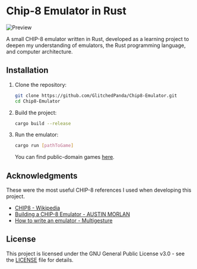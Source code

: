 # Chip-8 Emulator in Rust

![Preview](https://imgur.com/vGiC32H)

A small CHIP-8 emulator written in Rust, developed as a learning project to deepen my understanding of emulators, the Rust programming language, and computer architecture.

## Installation

1. Clone the repository:
   ```bash
   git clone https://github.com/GlitchedPanda/Chip8-Emulator.git
   cd Chip8-Emulator
   ```
2. Build the project:
    ```bash
    cargo build --release
    ```
3. Run the emulator:
    ```bash
    cargo run [pathToGame]
    ```
    You can find public-domain games [here](https://www.zophar.net/pdroms/chip8/chip-8-games-pack.html). 

## Acknowledgments
These were the most useful CHIP-8 references I used when developing this project. 

* [CHIP8 - Wikipedia](https://en.wikipedia.org/wiki/CHIP-8)
* [Building a CHIP-8 Emulator - AUSTIN MORLAN](https://austinmorlan.com/posts/chip8_emulator/)
* [How to write an emulator - Multigesture](https://multigesture.net/articles/how-to-write-an-emulator-chip-8-interpreter/)

## License

This project is licensed under the GNU General Public License v3.0 - see the [LICENSE](LICENSE) file for details.
